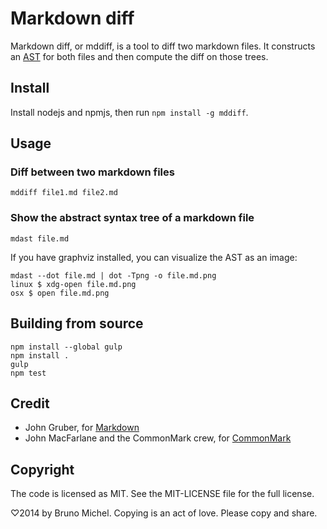 Markdown diff
=============

Markdown diff, or mddiff, is a tool to diff two markdown files. It constructs
an [AST](http://en.wikipedia.org/wiki/Abstract_syntax_tree) for both files and
then compute the diff on those trees.

Install
-------

Install nodejs and npmjs, then run `npm install -g mddiff`.

Usage
-----

### Diff between two markdown files

```
mddiff file1.md file2.md
```

### Show the abstract syntax tree of a markdown file

```
mdast file.md
```

If you have graphviz installed, you can visualize the AST as an image:

```
mdast --dot file.md | dot -Tpng -o file.md.png
linux $ xdg-open file.md.png
osx $ open file.md.png
```

Building from source
--------------------

```
npm install --global gulp
npm install .
gulp
npm test
```

Credit
------

* John Gruber, for [Markdown](http://daringfireball.net/projects/markdown/)
* John MacFarlane and the CommonMark crew, for [CommonMark](http://commonmark.org/)

Copyright
---------

The code is licensed as MIT. See the MIT-LICENSE file for the full license.

♡2014 by Bruno Michel. Copying is an act of love. Please copy and share.
